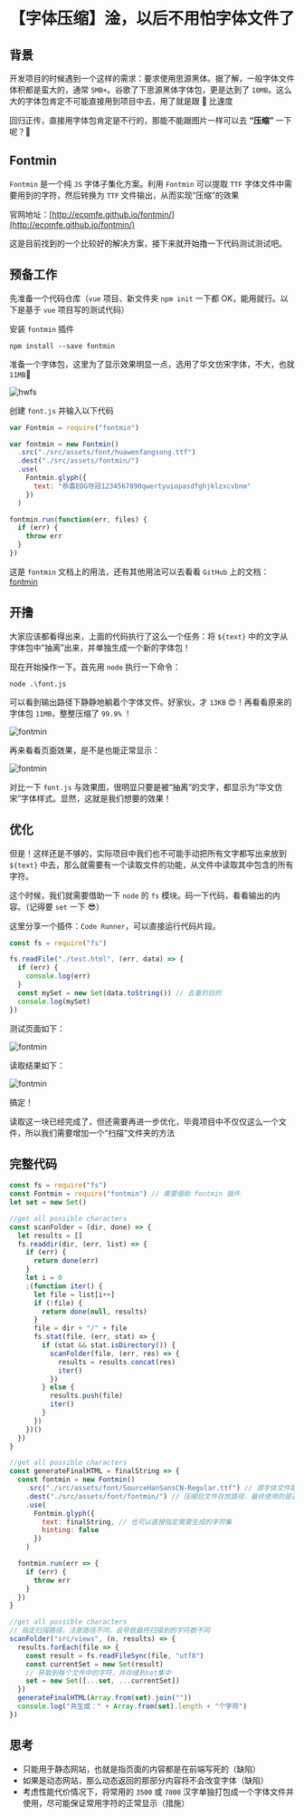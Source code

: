 # 【字体压缩】淦，以后不用怕字体文件了

## 背景

开发项目的时候遇到一个这样的需求：要求使用思源黑体。据了解，一般字体文件体积都是蛮大的，通常 `5MB+`。谷歌了下思源黑体字体包，更是达到了 `10MB`。这么大的字体包肯定不可能直接用到项目中去，用了就是跟 🐢 比速度

回归正传，直接用字体包肯定是不行的，那能不能跟图片一样可以去 **“压缩”** 一下呢？🤔

## Fontmin

`Fontmin` 是一个纯 `JS` 字体子集化方案。利用 `Fontmin` 可以提取 `TTF` 字体文件中需要用到的字符，然后转换为 `TTF` 文件输出，从而实现“压缩”的效果

官网地址：[http://ecomfe.github.io/fontmin/](http://ecomfe.github.io/fontmin/)

这是目前找到的一个比较好的解决方案，接下来就开始撸一下代码测试测试吧。

## 预备工作

先准备一个代码仓库（`vue` 项目、新文件夹 `npm init` 一下都 OK，能用就行。以下是基于 `vue` 项目写的测试代码）

安装 `fontmin` 插件

```shell
npm install --save fontmin
```

准备一个字体包，这里为了显示效果明显一点，选用了华文仿宋字体，不大，也就 `11MB`🤢

![hwfs](../../.vuepress/public/img/hwfs.png "hwfs")

创建 `font.js` 并输入以下代码

```javascript
var Fontmin = require("fontmin")

var fontmin = new Fontmin()
  .src("./src/assets/font/huawenfangsong.ttf")
  .dest("./src/assets/fontmin/")
  .use(
    Fontmin.glyph({
      text: "恭喜EDG夺冠1234567890qwertyuiopasdfghjklzxcvbnm"
    })
  )

fontmin.run(function(err, files) {
  if (err) {
    throw err
  }
})
```

这是 `fontmin` 文档上的用法，还有其他用法可以去看看 `GitHub` 上的文档：[fontmin](https://github.com/ecomfe/fontmin)

## 开撸

大家应该都看得出来，上面的代码执行了这么一个任务：将 `${text}` 中的文字从字体包中“抽离”出来，并单独生成一个新的字体包！

现在开始操作一下。首先用 `node` 执行一下命令：

```shell
node .\font.js
```

可以看到输出路径下静静地躺着个字体文件。好家伙，才 `13KB` 😍！再看看原来的字体包 `11MB`，整整压缩了 `99.9%` ！

![fontmin](../../.vuepress/public/img/font-press.png "font-min")

再来看看页面效果，是不是也能正常显示：

![fontmin](../../.vuepress/public/img/font-res.png "font-min")

对比一下 `font.js` 与效果图，很明显只要是被“抽离”的文字，都显示为“华文仿宋”字体样式。显然，这就是我们想要的效果！

## 优化

但是！这样还是不够的，实际项目中我们也不可能手动把所有文字都写出来放到 `${text}` 中去，那么就需要有一个读取文件的功能，从文件中读取其中包含的所有字符。

这个时候，我们就需要借助一下 `node` 的 `fs` 模块。码一下代码，看看输出的内容。（记得要 `set` 一下 😎）

这里分享一个插件：`Code Runner`，可以直接运行代码片段。

```javascript
const fs = require("fs")

fs.readFile("./test.html", (err, data) => {
  if (err) {
    console.log(err)
  }
  const mySet = new Set(data.toString()) // 去重的目的
  console.log(mySet)
})
```

测试页面如下：

![fontmin](../../.vuepress/public/img/font-readFile.png "font-min")

读取结果如下：

![fontmin](../../.vuepress/public/img/font-readRes.png "font-min")

搞定！

读取这一块已经完成了，但还需要再进一步优化，毕竟项目中不仅仅这么一个文件，所以我们需要增加一个“扫描”文件夹的方法

## 完整代码

```javascript
const fs = require("fs")
const Fontmin = require("fontmin") // 需要借助 fontmin 插件
let set = new Set()

//get all possible characters
const scanFolder = (dir, done) => {
  let results = []
  fs.readdir(dir, (err, list) => {
    if (err) {
      return done(err)
    }
    let i = 0
    ;(function iter() {
      let file = list[i++]
      if (!file) {
        return done(null, results)
      }
      file = dir + "/" + file
      fs.stat(file, (err, stat) => {
        if (stat && stat.isDirectory()) {
          scanFolder(file, (err, res) => {
            results = results.concat(res)
            iter()
          })
        } else {
          results.push(file)
          iter()
        }
      })
    })()
  })
}

//get all possible characters
const generateFinalHTML = finalString => {
  const fontmin = new Fontmin()
    .src("./src/assets/font/SourceHanSansCN-Regular.ttf") // 源字体文件路径
    .dest("./src/assets/font/fontmin/") // 压缩后文件存放路径，最终使用的是这个压缩后的文件
    .use(
      Fontmin.glyph({
        text: finalString, // 也可以直接指定需要生成的字符集
        hinting: false
      })
    )

  fontmin.run(err => {
    if (err) {
      throw err
    }
  })
}

//get all possible characters
// 指定扫描路径，注意路径不同，会导致最终扫描到的字符数不同
scanFolder("src/views", (n, results) => {
  results.forEach(file => {
    const result = fs.readFileSync(file, "utf8")
    const currentSet = new Set(result)
    // 获取到每个文件中的字符，并存储到set集中
    set = new Set([...set, ...currentSet])
  })
  generateFinalHTML(Array.from(set).join(""))
  console.log("共生成：" + Array.from(set).length + "个字符")
})
```

## 思考

- 只能用于静态网站，也就是指页面的内容都是在前端写死的（缺陷）
- 如果是动态网站，那么动态返回的那部分内容将不会改变字体（缺陷）
- 考虑性能代价情况下，将常用的 `3500` 或 `7000` 汉字单独打包成一个字体文件并使用，尽可能保证常用字符的正常显示（措施）

